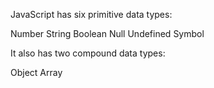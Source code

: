 JavaScript has six primitive data types:

Number 
String
Boolean
Null
Undefined
Symbol

It also has two compound data types:

Object
Array
